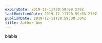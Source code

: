 ```yaml
---
expiryDate: 2019-12-11T20:59:08.239Z
lastModifiedDate: 2019-12-11T20:59:08.270Z
publishDate: 2019-12-11T20:59:08.304Z
title: Author One
---
```

blabla
